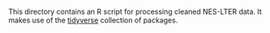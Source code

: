 This directory contains an R script for processing cleaned NES-LTER data. It makes use of the [tidyverse](https://www.tidyverse.org/) collection of packages.
